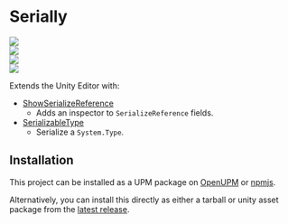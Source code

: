 <h1 id="Serially">
Serially

</h1>
<p>
  <a href="LICENSE.md">
    <img src="https://img.shields.io/github/license/CareBoo/Serially"/>
  </a>
  </br>
  <a href="https://github.com/CareBoo/Serially/actions/workflows/test.yaml">
    <img src="https://img.shields.io/github/workflow/status/CareBoo/Serially/Unity%20Tests/main?label=tests"/>
  </a>
  </br>
  <a href="https://www.npmjs.com/package/com.careboo.serially">
    <img src="https://img.shields.io/npm/v/com.careboo.serially"/>
  </a>
  </br>
  <a href="https://openupm.com/packages/com.careboo.serially/">
    <img src="https://img.shields.io/npm/v/com.careboo.serially?label=openupm&registry_uri=https://package.openupm.com"/>
  </a>
</p>

</h1>

Extends the Unity Editor with:

- [ShowSerializeReference](Documentation~/ShowSerializeReference.md)
  - Adds an inspector to `SerializeReference` fields.
- [SerializableType](Documentation~/SerializableType.md)
  - Serialize a `System.Type`.

## Installation

This project can be installed as a UPM package on [OpenUPM](https://openupm.com/packages/com.careboo.serially/)
or [npmjs](https://www.npmjs.com/package/com.careboo.serially).

Alternatively, you can install this directly as either a tarball or unity asset package from
the [latest release](https://github.com/CareBoo/Serially).
